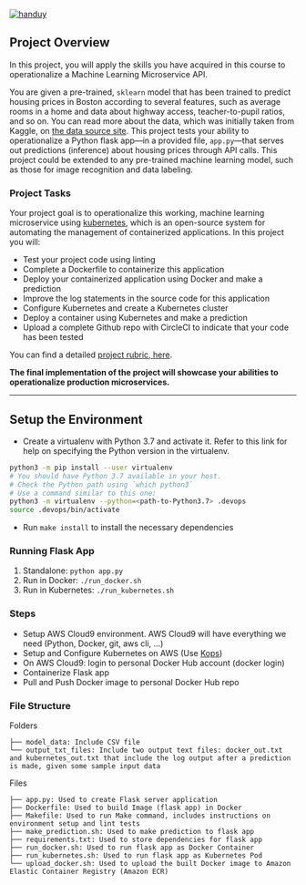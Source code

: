 [![handuy](https://circleci.com/gh/handuy/udacity-cloud-devops-4.svg?style=svg)](https://circleci.com/gh/handuy/udacity-cloud-devops-4)

## Project Overview

In this project, you will apply the skills you have acquired in this course to operationalize a Machine Learning Microservice API. 

You are given a pre-trained, `sklearn` model that has been trained to predict housing prices in Boston according to several features, such as average rooms in a home and data about highway access, teacher-to-pupil ratios, and so on. You can read more about the data, which was initially taken from Kaggle, on [the data source site](https://www.kaggle.com/c/boston-housing). This project tests your ability to operationalize a Python flask app—in a provided file, `app.py`—that serves out predictions (inference) about housing prices through API calls. This project could be extended to any pre-trained machine learning model, such as those for image recognition and data labeling.

### Project Tasks

Your project goal is to operationalize this working, machine learning microservice using [kubernetes](https://kubernetes.io/), which is an open-source system for automating the management of containerized applications. In this project you will:
* Test your project code using linting
* Complete a Dockerfile to containerize this application
* Deploy your containerized application using Docker and make a prediction
* Improve the log statements in the source code for this application
* Configure Kubernetes and create a Kubernetes cluster
* Deploy a container using Kubernetes and make a prediction
* Upload a complete Github repo with CircleCI to indicate that your code has been tested

You can find a detailed [project rubric, here](https://review.udacity.com/#!/rubrics/2576/view).

**The final implementation of the project will showcase your abilities to operationalize production microservices.**

---

## Setup the Environment

* Create a virtualenv with Python 3.7 and activate it. Refer to this link for help on specifying the Python version in the virtualenv. 
```bash
python3 -m pip install --user virtualenv
# You should have Python 3.7 available in your host. 
# Check the Python path using `which python3`
# Use a command similar to this one:
python3 -m virtualenv --python=<path-to-Python3.7> .devops
source .devops/bin/activate
```
* Run `make install` to install the necessary dependencies

### Running Flask App

1. Standalone:  `python app.py`
2. Run in Docker:  `./run_docker.sh`
3. Run in Kubernetes:  `./run_kubernetes.sh`

### Steps

* Setup AWS Cloud9 environment. AWS Cloud9 will have everything we need (Python, Docker, git, aws cli, ...)
* Setup and Configure Kubernetes on AWS (Use [Kops](https://kops.sigs.k8s.io/getting_started/aws/))
* On AWS Cloud9: login to personal Docker Hub account (docker login)
* Containerize Flask app
* Pull and Push Docker image to personal Docker Hub repo

### File Structure
Folders
```
├── model_data: Include CSV file
└── output_txt_files: Include two output text files: docker_out.txt and kubernetes_out.txt that include the log output after a prediction is made, given some sample input data
```
Files
```
├── app.py: Used to create Flask server application
├── Dockerfile: Used to build Image (flask app) in Docker
├── Makefile: Used to run Make command, includes instructions on environment setup and lint tests
├── make_prediction.sh: Used to make prediction to flask app
├── requirements.txt: Used to store dependencies for flask app
├── run_docker.sh: Used to run flask app as Docker Container
├── run_kubernetes.sh: Used to run flask app as Kubernetes Pod
└── upload_docker.sh: Used to upload the built Docker image to Amazon Elastic Container Registry (Amazon ECR)
